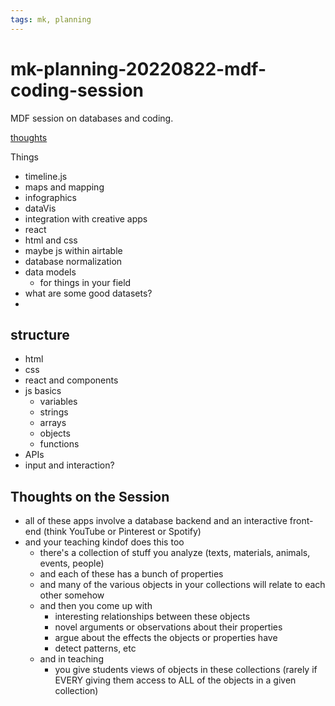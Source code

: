 ```yaml
---
tags: mk, planning
---
```


# mk-planning-20220822-mdf-coding-session

MDF session on databases and coding.

[thoughts](#Thoughts-on-the-Session)

Things
- timeline.js
- maps and mapping
- infographics
- dataVis
- integration with creative apps
- react
- html and css
- maybe js within airtable
- database normalization
- data models
    - for things in your field
- what are some good datasets?
- 

## structure

- html
- css
- react and components
- js basics
    - variables
    - strings
    - arrays
    - objects
    - functions
- APIs
- input and interaction?



## Thoughts on the Session

- all of these apps involve a database backend and an interactive front-end (think YouTube or Pinterest or Spotify)
- and your teaching kindof does this too
    - there's a collection of stuff you analyze (texts, materials, animals, events, people)
    - and each of these has a bunch of properties
    - and many of the various objects in your collections will relate to each other somehow
    - and then you come up with 
        - interesting relationships between these objects
        - novel arguments or observations about their properties 
        - argue about the effects the objects or properties have
        - detect patterns, etc
    - and in teaching
        - you give students views of objects in these collections (rarely if EVERY giving them access to ALL of the objects in a given collection)